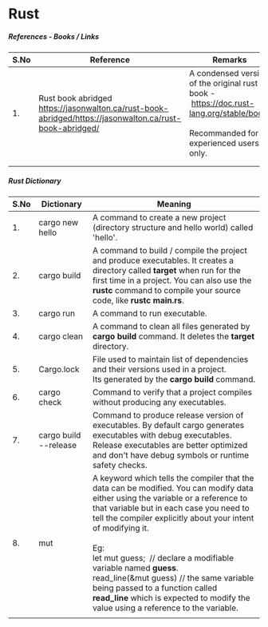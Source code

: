 # Rust

##### References - Books / Links

| S.No | Reference                                                                                                    | Remarks                                                                                                                                 |
| ---- | ------------------------------------------------------------------------------------------------------------ | --------------------------------------------------------------------------------------------------------------------------------------- |
| 1.   | Rust book abridged <br/>https://jasonwalton.ca/rust-book-abridged/https://jasonwalton.ca/rust-book-abridged/ | A condensed version of the original rust book - https://doc.rust-lang.org/stable/book/<br/><br/>Recommanded for experienced users only. |
|      |                                                                                                              |                                                                                                                                         |
|      |                                                                                                              |                                                                                                                                         |

##### Rust Dictionary

| S.No | Dictionary            | Meaning                                                                                                                                                                                                                                                                                                                                                                                                                                                                                                 |
| ---- | --------------------- | ------------------------------------------------------------------------------------------------------------------------------------------------------------------------------------------------------------------------------------------------------------------------------------------------------------------------------------------------------------------------------------------------------------------------------------------------------------------------------------------------------- |
| 1.   | cargo new hello       | A command to create a new project (directory structure and hello world) called 'hello'.                                                                                                                                                                                                                                                                                                                                                                                                                 |
| 2.   | cargo build           | A command to build / compile the project and produce executables. It creates a directory called **target** when run for the first time in a project. You can also use the **rustc** command to compile your source code, like **rustc main.rs**.                                                                                                                                                                                                                                                        |
| 3.   | cargo run             | A command to run executable.                                                                                                                                                                                                                                                                                                                                                                                                                                                                            |
| 4.   | cargo clean           | A command to clean all files generated by **cargo build** command. It deletes the **target** directory.                                                                                                                                                                                                                                                                                                                                                                                                 |
| 5.   | Cargo.lock            | File used to maintain list of dependencies and their versions used in a project.<br/>Its generated by the **cargo build** command.                                                                                                                                                                                                                                                                                                                                                                      |
| 6.   | cargo check           | Command to verify that a project compiles without producing any executables.                                                                                                                                                                                                                                                                                                                                                                                                                            |
| 7.   | cargo build --release | Command to produce release version of executables. By default cargo generates executables with debug executables. Release executables are better optimized and don't have debug symbols or runtime safety checks.                                                                                                                                                                                                                                                                                       |
| 8.   | mut                   | A keyword which tells the compiler that the data can be modified. You can modify data either using the variable or a reference to that variable but in each case you need to tell the compiler explicitly about your intent of modifying it.<br/><br/>Eg:<br/>let mut guess;  // declare a modifiable variable named **guess**.<br/>read_line(&mut guess) // the same variable being passed to a function called **read_line** which is expected to modify the value using a reference to the variable. |
|      |                       |                                                                                                                                                                                                                                                                                                                                                                                                                                                                                                         |
